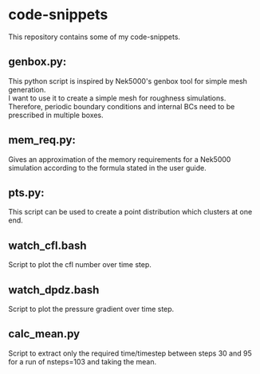 # code-snippets
This repository contains some of my code-snippets.

## genbox.py:
This python script is inspired by Nek5000's genbox tool for simple mesh generation.  
I want to use it to create a simple mesh for roughness simulations. Therefore, periodic boundary conditions and internal BCs need to be prescribed in multiple boxes.

## mem_req.py:
Gives an approximation of the memory requirements for a Nek5000 simulation according to the formula stated in the user guide.

## pts.py:
This script can be used to create a point distribution which clusters at one end.

## watch_cfl.bash
Script to plot the cfl number over time step.

## watch_dpdz.bash
Script to plot the pressure gradient over time step.

## calc_mean.py
Script to extract only the required time/timestep between steps 30 and 95 for a run of nsteps=103 and taking the mean.

